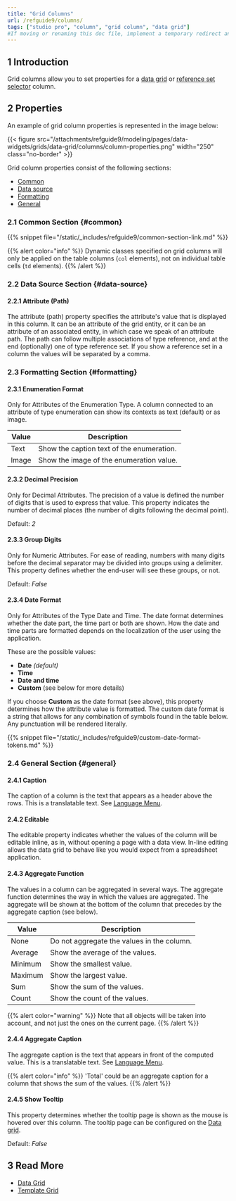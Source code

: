 ```yaml
---
title: "Grid Columns"
url: /refguide9/columns/
tags: ["studio pro", "column", "grid column", "data grid"]
#If moving or renaming this doc file, implement a temporary redirect and let the respective team know they should update the URL in the product. See Mapping to Products for more details.
---
```

## 1 Introduction

Grid columns allow you to set properties for a [data grid](/refguide9/data-grid/) or [reference set selector](/refguide9/reference-set-selector/) column. 

## 2 Properties

An example of grid column properties is represented in the image below: 

{{< figure src="/attachments/refguide9/modeling/pages/data-widgets/grids/data-grid/columns/column-properties.png"   width="250"  class="no-border" >}}

Grid column properties consist of the following sections:

* [Common](#common) 
* [Data source](#data-source)
* [Formatting](#formatting) 
* [General](#general)

### 2.1 Common Section {#common}

{{% snippet file="/static/_includes/refguide9/common-section-link.md" %}}

{{% alert color="info" %}}
Dynamic classes specified on grid columns will only be applied on the table columns (`col` elements), not on individual table cells (`td` elements).
{{% /alert %}}

### 2.2 Data Source Section {#data-source}

#### 2.2.1 Attribute (Path)

The attribute (path) property specifies the attribute's value that is displayed in this column. It can be an attribute of the grid entity, or it can be an attribute of an associated entity, in which case we speak of an attribute path. The path can follow multiple associations of type reference, and at the end (optionally) one of type reference set. If you show a reference set in a column the values will be separated by a comma.

### 2.3 Formatting Section {#formatting}

#### 2.3.1 Enumeration Format 

Only for Attributes of the Enumeration Type. A column connected to an attribute of type enumeration can show its contexts as text (default) or as image.

| Value | Description |
| --- | --- |
| Text | Show the caption text of the enumeration. |
| Image | Show the image of the enumeration value. |

#### 2.3.2 Decimal Precision 

Only for Decimal Attributes.  The precision of a value is defined the number of digits that is used to express that value. This property indicates the number of decimal places (the number of digits following the decimal point).

Default: *2*

#### 2.3.3 Group Digits

Only for Numeric Attributes. For ease of reading, numbers with many digits before the decimal separator may be divided into groups using a delimiter. This property defines whether the end-user will see these groups, or not.

Default: *False*

#### 2.3.4 Date Format

Only for Attributes of the Type Date and Time. The date format determines whether the date part, the time part or both are shown. How the date and time parts are formatted depends on the localization of the user using the application.

These are the possible values:

* **Date** *(default)*
* **Time**
* **Date and time**
* **Custom** (see below for more details)

If you choose **Custom** as the date format (see above), this property determines how the attribute value is formatted. The custom date format is a string that allows for any combination of symbols found in the table below. Any punctuation will be rendered literally.

{{% snippet file="/static/_includes/refguide9/custom-date-format-tokens.md" %}}

### 2.4 General Section {#general}

#### 2.4.1 Caption

The caption of a column is the text that appears as a header above the rows. This is a translatable text. See [Language Menu](/refguide9/translatable-texts/).

#### 2.4.2 Editable

The editable property indicates whether the values of the column will be editable inline, as in, without opening a page with a data view. In-line editing allows the data grid to behave like you would expect from a spreadsheet application.

#### 2.4.3 Aggregate Function

The values in a column can be aggregated in several ways. The aggregate function determines the way in which the values are aggregated. The aggregate will be shown at the bottom of the column that precedes by the aggregate caption (see below).

| Value | Description |
| --- | --- |
| None | Do not aggregate the values in the column. |
| Average | Show the average of the values. |
| Minimum | Show the smallest value. |
| Maximum | Show the largest value. |
| Sum | Show the sum of the values. |
| Count | Show the count of the values. |

{{% alert color="warning" %}}
Note that all objects will be taken into account, and not just the ones on the current page.
{{% /alert %}}

#### 2.4.4 Aggregate Caption

The aggregate caption is the text that appears in front of the computed value. This is a translatable text. See [Language Menu](/refguide9/translatable-texts/).

{{% alert color="info" %}}
'Total' could be an aggregate caption for a column that shows the sum of the values.
{{% /alert %}}

#### 2.4.5 Show Tooltip

This property determines whether the tooltip page is shown as the mouse is hovered over this column. The tooltip page can be configured on the [Data grid](/refguide9/data-grid/).

Default: *False*

## 3 Read More

* [Data Grid](/refguide9/data-grid/)
* [Template Grid](/refguide9/template-grid/)
